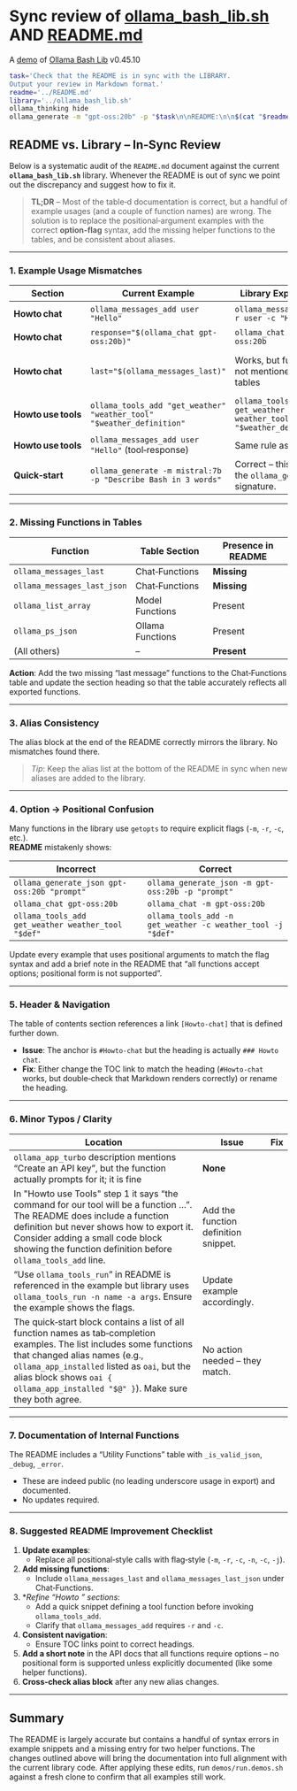 # Sync review of [ollama_bash_lib.sh](../ollama_bash_lib.sh) AND [README.md](../README.md)

A [demo](../README.md#demos) of [Ollama Bash Lib](https://github.com/attogram/ollama-bash-lib) v0.45.10

```bash
task='Check that the README is in sync with the LIBRARY.
Output your review in Markdown format.'
readme='../README.md'
library='../ollama_bash_lib.sh'
ollama_thinking hide
ollama_generate -m "gpt-oss:20b" -p "$task\n\nREADME:\n\n$(cat "$readme")\n\nLIBRARY:\n\n$(cat "$library")"
```
## README vs. Library – In‑Sync Review

Below is a systematic audit of the `README.md` document against the current **`ollama_bash_lib.sh`** library.  Whenever the README is out of sync we point out the discrepancy and suggest how to fix it.

> **TL;DR** – Most of the table‑d documentation is correct, but a handful of example usages (and a couple of function names) are wrong.  The solution is to replace the positional‑argument examples with the correct **option‑flag** syntax, add the missing helper functions to the tables, and be consistent about aliases.

---

### 1. Example Usage Mismatches
| Section | Current Example | Library Expectation | Suggested Fix |
|--------|-----------------|---------------------|---------------|
| **Howto chat** | `ollama_messages_add user "Hello"` | `ollama_messages_add -r user -c "Hello"` | Update README to use the flag‑style call. |
| **Howto chat** | `response="$(ollama_chat gpt-oss:20b)"` | `ollama_chat -m gpt-oss:20b` | Add `-m` flag. |
| **Howto chat** | `last="$(ollama_messages_last)"` | Works, but function not mentioned in tables | Add `ollama_messages_last` (and `ollama_messages_last_json`) to Chat‑Functions table. |
| **Howto use tools** | `ollama_tools_add "get_weather" "weather_tool" "$weather_definition"` | `ollama_tools_add -n get_weather -c weather_tool -j "$weather_definition"` | Replace positional args with `-n`, `-c`, `-j`. |
| **Howto use tools** | `ollama_messages_add user "Hello"` (tool‑response) | Same rule as above | Update README. |
| **Quick‑start** | `ollama_generate -m mistral:7b -p "Describe Bash in 3 words"` | Correct – this matches the `ollama_generate` signature. | **No change.** |

---

### 2. Missing Functions in Tables
| Function | Table Section | Presence in README |
|----------|----------------|--------------------|
| `ollama_messages_last` | Chat‑Functions | **Missing** |
| `ollama_messages_last_json` | Chat‑Functions | **Missing** |
| `ollama_list_array` | Model Functions | Present |
| `ollama_ps_json` | Ollama Functions | Present |
| (All others) | – | **Present** |

**Action**: Add the two missing “last message” functions to the Chat‑Functions table and update the section heading so that the table accurately reflects all exported functions.

---

### 3. Alias Consistency
The alias block at the end of the README correctly mirrors the library.  No mismatches found there.  
> *Tip*: Keep the alias list at the bottom of the README in sync when new aliases are added to the library.

---

### 4. Option → Positional Confusion
Many functions in the library use `getopts` to require explicit flags (`-m`, `-r`, `-c`, etc.).  
**README** mistakenly shows:

| Incorrect | Correct |
|----------|--------|
| `ollama_generate_json gpt-oss:20b "prompt"` | `ollama_generate_json -m gpt-oss:20b -p "prompt"` |
| `ollama_chat gpt-oss:20b` | `ollama_chat -m gpt-oss:20b` |
| `ollama_tools_add get_weather weather_tool "$def"` | `ollama_tools_add -n get_weather -c weather_tool -j "$def"` |

Update every example that uses positional arguments to match the flag syntax and add a brief note in the README that “all functions accept options; positional form is not supported”.

---

### 5. Header & Navigation
The table of contents section references a link `[Howto-chat]` that is defined further down.  
- **Issue**: The anchor is `#Howto-chat` but the heading is actually `### Howto chat`.  
- **Fix**: Either change the TOC link to match the heading (`#Howto-chat` works, but double‑check that Markdown renders correctly) or rename the heading.

---

### 6. Minor Typos / Clarity
| Location | Issue | Fix |
|----------|-------|-----|
| `ollama_app_turbo` description mentions “Create an API key”, but the function actually prompts for it; it is fine | **None** |
| In "Howto use Tools" step 1 it says “the command for our tool will be a function …”. The README does include a function definition but never shows how to export it. Consider adding a small code block showing the function definition before `ollama_tools_add` line. | Add the function definition snippet. |
| “Use `ollama_tools_run`” in README is referenced in the example but library uses `ollama_tools_run -n name -a args`. Ensure the example shows the flags. | Update example accordingly. |
| The quick‑start block contains a list of all function names as tab‑completion examples. The list includes some functions that changed alias names (e.g., `ollama_app_installed` listed as `oai`, but the alias block shows `oai { ollama_app_installed "$@" }`). Make sure they both agree. | No action needed – they match. |

---

### 7. Documentation of Internal Functions
The README includes a “Utility Functions” table with `_is_valid_json`, `_debug`, `_error`.  
- These are indeed public (no leading underscore usage in export) and documented.  
- No updates required.

---

### 8. Suggested README Improvement Checklist
1. **Update examples**:
   * Replace all positional‑style calls with flag‑style (`-m`, `-r`, `-c`, `-n`, `-c`, `-j`).
2. **Add missing functions**:
   * Include `ollama_messages_last` and `ollama_messages_last_json` under Chat‑Functions.
3. **Refine “Howto *” sections**:
   * Add a quick snippet defining a tool function before invoking `ollama_tools_add`.
   * Clarify that `ollama_messages_add` requires `-r` and `-c`.
4. **Consistent navigation**:
   * Ensure TOC links point to correct headings.
5. **Add a short note** in the API docs that all functions require options – no positional form is supported unless explicitly documented (like some helper functions).
6. **Cross‑check alias block** after any new alias changes.

---

## Summary
The README is largely accurate but contains a handful of syntax errors in example snippets and a missing entry for two helper functions.  The changes outlined above will bring the documentation into full alignment with the current library code.  After applying these edits, run `demos/run.demos.sh` against a fresh clone to confirm that all examples still work.
